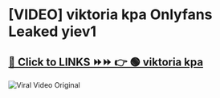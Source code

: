 
 # [VIDEO] viktoria kpa Onlyfans Leaked yiev1

## <h2><a href="https://clipsfans.com/viktoria_kpa&ref=git">🔗 Click to LINKS ⏩⏩ 👉 🟢 viktoria kpa </a></h2>

<a href="https://clipsfans.com/viktoria_kpa&ref=git" rel="nofollow" data-target="animated-image.originalLink"><img src="https://i.ibb.co.com/xMMVF88/686577567.gif" alt="Viral Video Original" style="max-width: 100%; display: inline-block;" data-target="animated-image.originalImage"></a>

